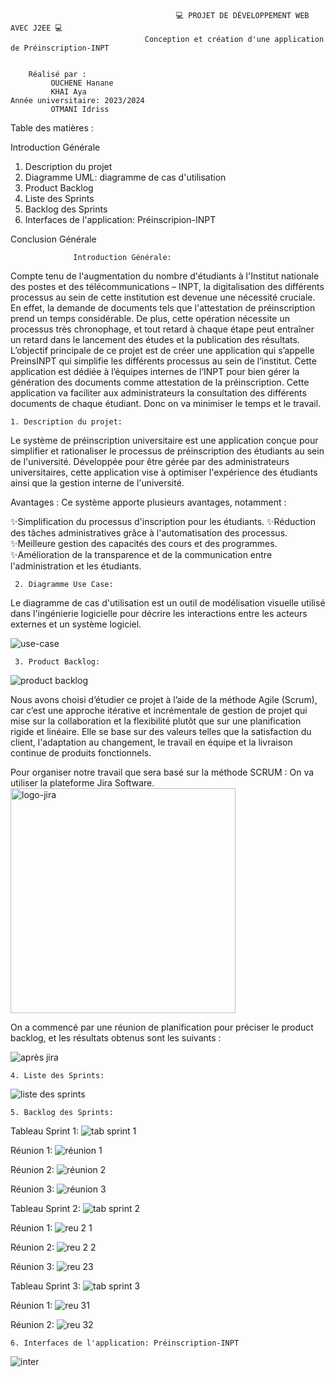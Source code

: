                                          💻 PROJET DE DÉVELOPPEMENT WEB AVEC J2EE 💻
                                  Conception et création d'une application de Préinscription-INPT
        
        
        Réalisé par :                                                                
             OUCHENE Hanane
             KHAI Aya                                                                   Année universitaire: 2023/2024
             OTMANI Idriss


   
   
    
   Table des matières :
 
Introduction Générale 
1. Description du projet
2. Diagramme UML: diagramme de cas d'utilisation
3. Product Backlog
4. Liste des Sprints
5. Backlog des Sprints
6. Interfaces de l'application: Préinscripion-INPT

Conclusion Générale


                  Introduction Générale:
   Compte tenu de l'augmentation du nombre d'étudiants à l'Institut  nationale des postes et des télécommunications – INPT, la digitalisation des différents processus au sein de cette institution est devenue une nécessité cruciale. 
  En effet, la demande de documents tels que l'attestation de préinscription prend un temps considérable. De plus, cette opération nécessite un processus très chronophage, et tout retard à chaque étape peut entraîner un retard dans le lancement des études et la publication des résultats.
    L’objectif principale de ce projet est de créer une application qui s’appelle PreinsINPT qui simplifie les différents processus au sein de l’institut. Cette application est dédiée à l’équipes internes de l’INPT pour bien gérer la génération des documents comme attestation de la préinscription. 
    Cette application va faciliter aux administrateurs la consultation des différents documents  de chaque étudiant. Donc on va minimiser le temps et le travail.

    1. Description du projet:
 Le système de préinscription universitaire est une application conçue pour simplifier et rationaliser le processus de préinscription des étudiants au sein de l'université. Développée pour être gérée par des administrateurs universitaires, cette application vise à optimiser l'expérience des étudiants ainsi que la gestion interne de l'université.

  Avantages :
Ce système apporte plusieurs avantages, notamment :

✨Simplification du processus d'inscription pour les étudiants.
✨Réduction des tâches administratives grâce à l'automatisation des processus.
✨Meilleure gestion des capacités des cours et des programmes.
✨Amélioration de la transparence et de la communication entre l'administration et les étudiants.

     2. Diagramme Use Case:
   Le diagramme de cas d'utilisation est un outil de modélisation visuelle utilisé dans l'ingénierie logicielle pour décrire les interactions entre les acteurs externes et un système logiciel.
   
![use-case](https://github.com/Ayakhai/PreinscriptionINPT/assets/130522193/3b44577b-b2f8-4837-a0ea-8a048b24e76b)

     3. Product Backlog:
![product backlog](https://github.com/Ayakhai/PreinscriptionINPT/assets/130522193/65bc1d4b-aaea-4e9a-a6b8-a5aa7b37c449)
  

  Nous avons choisi d’étudier ce projet à l’aide de la méthode Agile (Scrum), car c’est une approche itérative et incrémentale de gestion de projet qui mise sur la collaboration et la flexibilité plutôt que sur une planification rigide et linéaire. Elle se base sur des valeurs telles que la satisfaction du client, l'adaptation au changement, le travail en équipe et la livraison continue de produits fonctionnels.
    
   Pour organiser notre travail que sera basé sur la méthode SCRUM : On va utiliser la plateforme Jira Software.
                               <img width="360" alt="logo-jira" src="https://github.com/Ayakhai/PreinscriptionINPT/assets/130522193/f92eda98-1c3a-4956-b121-46ab532f2534">

                               
  On a commencé par une réunion de planification pour préciser le product backlog, et les résultats obtenus sont les suivants :

![après jira](https://github.com/Ayakhai/PreinscriptionINPT/assets/130522193/4628cce8-37bd-4531-948c-9142401ad6ec)

    4. Liste des Sprints:
![liste des sprints](https://github.com/Ayakhai/PreinscriptionINPT/assets/130522193/59a735e9-484e-4c1f-8abe-338322e4870f)

    5. Backlog des Sprints:

   Tableau Sprint 1:
 ![tab sprint 1](https://github.com/Ayakhai/PreinscriptionINPT/assets/130522193/b1bbff6a-94d7-48a6-afa9-17d6fece6489)

  Réunion 1:
 ![réunion 1](https://github.com/Ayakhai/PreinscriptionINPT/assets/130522193/890ff6fe-34d4-45d3-9830-faad105991f2)

  Réunion 2:
 ![réunion 2](https://github.com/Ayakhai/PreinscriptionINPT/assets/130522193/6d0b226a-9e05-43fb-bdf0-f8f8adb17a78)

  Réunion 3:
 ![réunion 3](https://github.com/Ayakhai/PreinscriptionINPT/assets/130522193/31ecdb06-e4a3-4f82-a509-2409be3eeb71)

   Tableau Sprint 2:
![tab sprint 2](https://github.com/Ayakhai/PreinscriptionINPT/assets/130522193/f038280d-21d6-4443-88bf-4f0be6c18c70)

 Réunion 1:
![reu 2 1](https://github.com/Ayakhai/PreinscriptionINPT/assets/130522193/be666c4b-05c3-47df-ad78-4c20f286fc52)

 Réunion 2:
![reu 2 2](https://github.com/Ayakhai/PreinscriptionINPT/assets/130522193/923f8fae-5180-45b6-b138-43ba5dabcb04)


 Réunion 3:
 ![reu 23](https://github.com/Ayakhai/PreinscriptionINPT/assets/130522193/abde4fab-9ce3-4d82-85b6-0e33935cc8e9)

   Tableau Sprint 3:
![tab sprint 3](https://github.com/Ayakhai/PreinscriptionINPT/assets/130522193/5c8e476c-5b7f-4638-9297-101572858ed5)

Réunion 1:
![reu 31](https://github.com/Ayakhai/PreinscriptionINPT/assets/130522193/7fde6092-3b5a-4bbd-b299-43c28ad83894)

Réunion 2:
![reu 32](https://github.com/Ayakhai/PreinscriptionINPT/assets/130522193/a20d03f5-aa48-48d6-b562-2e212bf264c7)

    6. Interfaces de l'application: Préinscription-INPT
![inter](https://github.com/Ayakhai/PreinscriptionINPT/assets/130522193/34c89f4e-f6eb-4f70-aae8-e784daf965c0)
